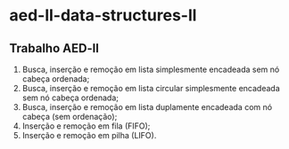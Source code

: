 # aed-ll-data-structures-ll

## Trabalho AED-ll

1. Busca, inserção e remoção em lista simplesmente encadeada sem nó cabeça ordenada; </br>
2. Busca, inserção e remoção em lista circular simplesmente encadeada sem nó cabeça ordenada; </br>
3. Busca, inserção e remoção em lista duplamente encadeada com nó cabeça (sem ordenação); </br>
4. Inserção e remoção em fila (FIFO); </br>
5. Inserção e remoção em pilha (LIFO). </br>
